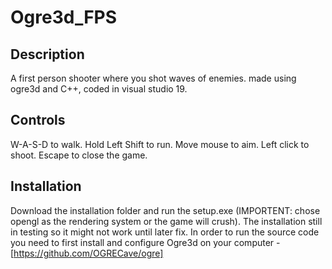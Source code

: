 # Ogre3d_FPS
## Description
A first person shooter where you shot waves of enemies.
made using ogre3d and C++, coded in visual studio 19.
## Controls
W-A-S-D to walk.
Hold Left Shift to run.
Move mouse to aim.
Left click to shoot.
Escape to close the game.
## Installation
Download the installation folder and run the setup.exe (IMPORTENT: chose opengl as the rendering system or the game will crush).
The installation still in testing so it might not work until later fix.
In order to run the source code you need to first install and configure Ogre3d on your computer - [https://github.com/OGRECave/ogre]
